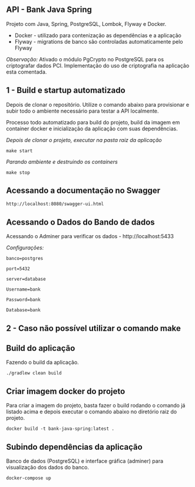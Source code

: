 API - Bank Java Spring
---
Projeto com Java, Spring, PostgreSQL, Lombok, Flyway e Docker.
- Docker - utilizado para contenização as dependências e a aplicação
- Flyway - migrations de banco são controladas automaticamente pelo Flyway

*Observação:*
Ativado o módulo PgCrypto no PostgreSQL para os criptografar dados PCI. Implementação do uso de criptografia na aplicação esta comentada.


1 - Build e startup automatizado
---
Depois de clonar o repositório. Utilize o comando abaixo para provisionar e subir todo o ambiente necessário para testar a API localmente.

Processo todo automatizado para build do projeto, build da imagem em container docker e inicialização da aplicação com suas dependências.

*Depois de clonar o projeto, executar na pasta raiz da aplicação*

    make start

*Parando ambiente e destruindo os containers*

    make stop

Acessando a documentação no Swagger
---
    http://localhost:8080/swagger-ui.html

Acessando o Dados do Bando de dados
---

Acessando o Adminer para verificar os dados - http://localhost:5433

*Configurações:*

    banco=postgres

    port=5432
	
    server=database

	Username=bank

	Password=bank

    Database=bank


2 - Caso não possível utilizar o comando make
---

Build do aplicação
---
Fazendo o build da aplicação.

    ./gradlew clean build


Criar imagem docker do projeto
---
Para criar a imagem do projeto, basta fazer o build rodando o comando já listado acima e depois executar o comando abaixo no diretório raiz do projeto.

    docker build -t bank-java-spring:latest .


Subindo dependências da aplicação
---
Banco de dados (PostgreSQL) e interface gráfica (adminer) para visualização dos dados do banco.   

    docker-compose up

